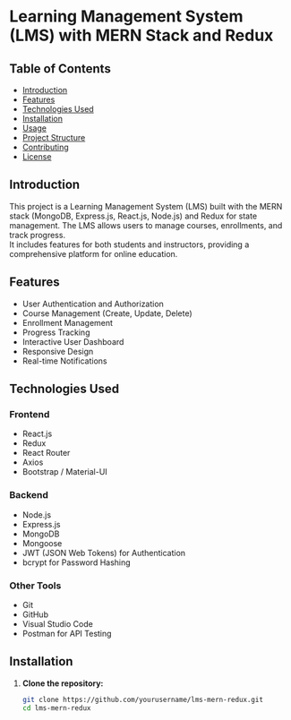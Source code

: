 # Learning Management System (LMS) with MERN Stack and Redux

## Table of Contents
- [Introduction](#introduction)
- [Features](#features)
- [Technologies Used](#technologies-used)
- [Installation](#installation)
- [Usage](#usage)
- [Project Structure](#project-structure)
- [Contributing](#contributing)
- [License](#license)

## Introduction

This project is a Learning Management System (LMS) built with the MERN stack (MongoDB, Express.js, React.js, Node.js) and Redux for state management. The LMS allows users to manage courses, enrollments, and track progress.  
It includes features for both students and instructors, providing a comprehensive platform for online education.

## Features

- User Authentication and Authorization
- Course Management (Create, Update, Delete)
- Enrollment Management
- Progress Tracking
- Interactive User Dashboard
- Responsive Design
- Real-time Notifications

## Technologies Used

### Frontend

- React.js
- Redux
- React Router
- Axios
- Bootstrap / Material-UI

### Backend

- Node.js
- Express.js
- MongoDB
- Mongoose
- JWT (JSON Web Tokens) for Authentication
- bcrypt for Password Hashing

### Other Tools

- Git
- GitHub
- Visual Studio Code
- Postman for API Testing

## Installation

1. **Clone the repository:**
   ```bash
   git clone https://github.com/yourusername/lms-mern-redux.git
   cd lms-mern-redux

